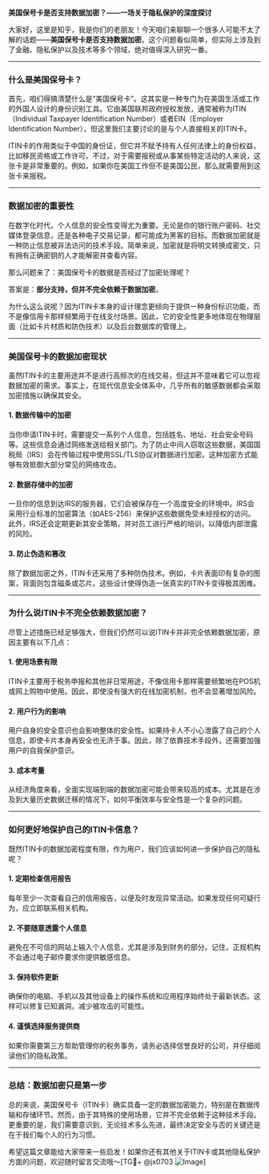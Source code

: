 **美国保号卡是否支持数据加密？——一场关于隐私保护的深度探讨**

大家好，这里是知乎，我是你们的老朋友！今天咱们来聊聊一个很多人可能不太了解的话题——**美国保号卡是否支持数据加密**。这个问题看似简单，但实际上涉及到了金融、隐私保护以及技术等多个领域，绝对值得深入研究一番。

---

### **什么是美国保号卡？**

首先，咱们得搞清楚什么是“美国保号卡”。这其实是一种专门为在美国生活或工作的外国人设计的身份识别工具。它由美国联邦政府授权发放，通常被称为ITIN（Individual Taxpayer Identification Number）或者EIN（Employer Identification Number），但这里我们主要讨论的是与个人直接相关的ITIN卡。

ITIN卡的作用类似于中国的身份证，但它并不赋予持有人任何法律上的身份权益，比如移民资格或工作许可。不过，对于需要报税或从事某些特定活动的人来说，这张卡是非常重要的。例如，如果你在美国工作但不是美国公民，那么就需要用到这张卡来报税。

---

### **数据加密的重要性**

在数字化时代，个人信息的安全性变得尤为重要。无论是你的银行账户密码、社交媒体登录信息，还是各种电子交易记录，都可能成为黑客的目标。而数据加密就是一种防止信息被非法访问的技术手段。简单来说，加密就是将明文转换成密文，只有拥有正确密钥的人才能解密并查看内容。

那么问题来了：美国保号卡的数据是否经过了加密处理呢？

答案是：**部分支持，但并不完全依赖于数据加密**。

为什么这么说呢？因为ITIN卡本身的设计理念更倾向于提供一种身份标识功能，而不是像信用卡那样频繁用于在线支付场景。因此，它的安全性更多地体现在物理层面（比如卡片材质和防伪技术）以及后台数据库的管理上。

---

### **美国保号卡的数据加密现状**

虽然ITIN卡的主要用途并不是进行高频次的在线交易，但这并不意味着它可以忽视数据加密的需求。事实上，在现代信息安全体系中，几乎所有的敏感数据都会采取加密措施以确保其安全。

#### **1. 数据传输中的加密**
当你申请ITIN卡时，需要提交一系列个人信息，包括姓名、地址、社会安全号码等。这些信息会通过网络发送给相关部门。为了防止中间人窃取这些数据，美国国税局（IRS）会在传输过程中使用SSL/TLS协议对数据进行加密。这种加密方式能够有效抵御大部分常见的网络攻击。

#### **2. 数据存储中的加密**
一旦你的信息到达IRS的服务器，它们会被保存在一个高度安全的环境中。IRS会采用行业标准的加密算法（如AES-256）来保护这些数据免受未经授权的访问。此外，IRS还会定期更新其安全策略，并对员工进行严格的培训，以降低内部泄露的风险。

#### **3. 防止伪造和篡改**
除了数据加密之外，ITIN卡还采用了多种防伪技术。例如，卡片表面印有复杂的图案，背面则包含磁条或芯片。这些设计使得伪造一张真实的ITIN卡变得极其困难。

---

### **为什么说ITIN卡不完全依赖数据加密？**

尽管上述措施已经足够强大，但我们仍然可以说ITIN卡并非完全依赖数据加密，原因主要有以下几点：

#### **1. 使用场景有限**
ITIN卡主要用于税务申报和其他非日常用途，不像信用卡那样需要频繁地在POS机或网上购物中使用。因此，即使没有强大的在线加密机制，也不会显著增加风险。

#### **2. 用户行为的影响**
用户自身的安全意识也会影响整体的安全性。如果持卡人不小心泄露了自己的个人信息，即使卡片本身再安全也无济于事。因此，除了依靠技术手段外，还需要加强用户的自我保护意识。

#### **3. 成本考量**
从经济角度来看，全面实现端到端的数据加密可能会带来较高的成本。尤其是在涉及到大量历史数据迁移的情况下，如何平衡效率与安全性是一个复杂的问题。

---

### **如何更好地保护自己的ITIN卡信息？**

既然ITIN卡的数据加密程度有限，作为用户，我们应该如何进一步保护自己的隐私呢？

#### **1. 定期检查信用报告**
每年至少一次查看自己的信用报告，以便及时发现异常活动。如果发现任何可疑行为，应立即联系相关机构。

#### **2. 不要随意透露个人信息**
避免在不可信的网站上输入个人信息，尤其是涉及到财务的部分。记住，正规机构不会通过电子邮件要求你提供敏感信息。

#### **3. 保持软件更新**
确保你的电脑、手机以及其他设备上的操作系统和应用程序始终处于最新状态。这样可以修复已知漏洞，减少被攻击的可能性。

#### **4. 谨慎选择服务提供商**
如果你需要第三方帮助管理你的税务事务，请务必选择信誉良好的公司，并仔细阅读他们的隐私政策。

---

### **总结：数据加密只是第一步**

总的来说，美国保号卡（ITIN卡）确实具备一定的数据加密能力，特别是在数据传输和存储环节。然而，由于其特殊的使用场景，它并不完全依赖于这种技术手段。更重要的是，我们需要意识到，无论技术多么先进，最终决定安全与否的关键还是在于我们每个人的行为习惯。

希望这篇文章能给大家带来一些启发！如果你还有其他关于ITIN卡或其他隐私保护方面的问题，欢迎随时留言交流哦～[TG💪+ @jx0703 ![Image](https://github.com/user-attachments/assets/dbca1d08-cadb-493c-b0ec-ad6f7a83f270)]